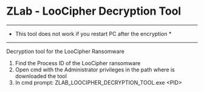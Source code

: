 # ZLab -  LooCipher Decryption Tool

******************************************************************
* This tool does not work if you restart PC after the encryption *
******************************************************************

Decryption tool for the LooCipher Ransomware
1. Find the Process ID of the LooCipher ransomware
2. Open cmd with the Administrator privileges in the path where is downloaded the tool
3. In cmd prompt: ZLAB_LOOCIPHER_DECRYPTION_TOOL.exe \<PID\> 
